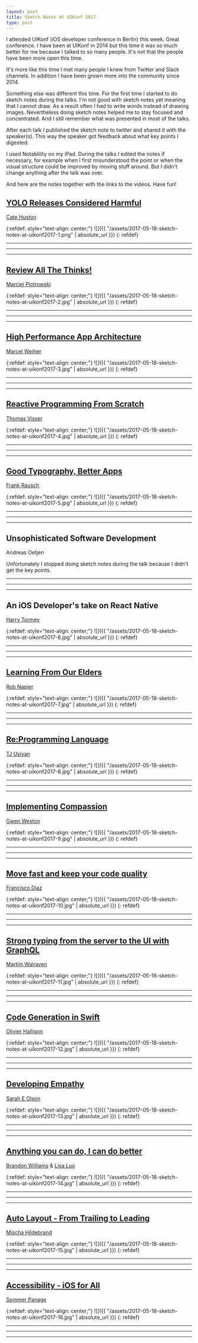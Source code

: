 ```yaml
---
layout: post
title: Sketch Notes At UIKonf 2017
type: post
---
```

I attended UIKonf (iOS developer conference in Berlin) this week. Great conference. I have been at UIKonf in 2014 but this time it was so much better for me because I talked to so many people. It's not that the people have been more open this time.

It's more like this time I met many people I knew from Twitter and Slack channels. In addition I have been grown more into the community since 2014.

Something else was different this time. For the first time I started to do sketch notes during the talks. I'm not good with sketch notes yet meaning that I cannot draw. As a result often I had to write words instead of drawing images. Nevertheless doing sketch notes helped me to stay focused and concentrated. And I still remember what was presented in most of the talks.

After each talk I published the sketch note to twitter and shared it with the speaker(s). This way the speaker got feedback about what key points I digested.
<!--more-->
I used Notablility on my iPad. During the talks I edited the notes if necessary, for example when I first misunderstood the point or when the visual structure could be improved by moving stuff around. But I didn't change anything after the talk was over.

And here are the notes together with the links to the videos. Have fun!

## [YOLO Releases Considered Harmful](https://youtu.be/7DIVDzHtL2c)
[Cate Huston](https://twitter.com/catehstn)

{:refdef: style="text-align: center;"}
![]({{ "/assets/2017-05-18-sketch-notes-at-uikonf2017-1.png" | absolute_url }})
{: refdef}

---

---

---

## [Review All The Thinks!](https://youtu.be/KRVdrwxIszU)
[Marciej Piotrowski](https://twitter.com/paciej00)

{:refdef: style="text-align: center;"}
![]({{ "/assets/2017-05-18-sketch-notes-at-uikonf2017-2.jpg" | absolute_url }})
{: refdef}

---

---

---

## [High Performance App Architecture](https://youtu.be/kHG_zw75SjE)
[Marcel Weiher](https://twitter.com/mpweiher)

{:refdef: style="text-align: center;"}
![]({{ "/assets/2017-05-18-sketch-notes-at-uikonf2017-3.jpg" | absolute_url }})
{: refdef}

---

---

---

## [Reactive Programming From Scratch](https://youtu.be/sEQiMCiMgpc)
[Thomas Visser](https://mobile.twitter.com/thomvis)

{:refdef: style="text-align: center;"}
![]({{ "/assets/2017-05-18-sketch-notes-at-uikonf2017-4.jpg" | absolute_url }})
{: refdef}

---

---

---

## [Good Typography, Better Apps](https://youtu.be/YM2Nj691PMo)
[Frank Rausch](https://mobile.twitter.com/frankrausch)

{:refdef: style="text-align: center;"}
![]({{ "/assets/2017-05-18-sketch-notes-at-uikonf2017-5.jpg" | absolute_url }})
{: refdef}

---

---

---

## Unsophisticated Software Development
Andreas Oetjen

Unfortunately I stopped doing sketch notes during the talk because I didn't get the key points.

---

---

---

## An iOS Developer's take on React Native
[Harry Tormey](https://twitter.com/htormey)

{:refdef: style="text-align: center;"}
![]({{ "/assets/2017-05-18-sketch-notes-at-uikonf2017-6.jpg" | absolute_url }})
{: refdef}

---

---

---

## [Learning From Our Elders](https://youtu.be/c3Kg3c8vqsc)
[Rob Napier](https://mobile.twitter.com/cocoaphony)

{:refdef: style="text-align: center;"}
![]({{ "/assets/2017-05-18-sketch-notes-at-uikonf2017-7.jpg" | absolute_url }})
{: refdef}

---

---

---

## [Re:Programming Language](https://youtu.be/naAR9qxVOxc)
[TJ Usiyan](https://mobile.twitter.com/griotspeak)

{:refdef: style="text-align: center;"}
![]({{ "/assets/2017-05-18-sketch-notes-at-uikonf2017-8.jpg" | absolute_url }})
{: refdef}

---

---

---

## [Implementing Compassion](https://youtu.be/8YgN9XWE_dY)
[Gwen Weston](https://mobile.twitter.com/purpleyay)

{:refdef: style="text-align: center;"}
![]({{ "/assets/2017-05-18-sketch-notes-at-uikonf2017-9.jpg" | absolute_url }})
{: refdef}

---

---

---

## [Move fast and keep your code quality](https://youtu.be/gsLoUN7jyNs)
[Francisco Diaz](https://mobile.twitter.com/fco_diaz)

{:refdef: style="text-align: center;"}
![]({{ "/assets/2017-05-18-sketch-notes-at-uikonf2017-10.jpg" | absolute_url }})
{: refdef}

---

---

---

## [Strong typing from the server to the UI with GraphQL](https://youtu.be/MGHwJ-dH2Os)
[Martijn Walraven](https://mobile.twitter.com/martijnwalraven)

{:refdef: style="text-align: center;"}
![]({{ "/assets/2017-05-18-sketch-notes-at-uikonf2017-11.jpg" | absolute_url }})
{: refdef}

---

---

---

## [Code Generation in Swift](https://youtu.be/x_viZfIe8tY)
[Olivier Halligon](https://mobile.twitter.com/aligatr)

{:refdef: style="text-align: center;"}
![]({{ "/assets/2017-05-18-sketch-notes-at-uikonf2017-12.jpg" | absolute_url }})
{: refdef}

---

---

---

## [Developing Empathy](https://youtu.be/PUJxodCM6Sg)
[Sarah E Olson](https://mobile.twitter.com/saraheolson)

{:refdef: style="text-align: center;"}
![]({{ "/assets/2017-05-18-sketch-notes-at-uikonf2017-13.jpg" | absolute_url }})
{: refdef}

---

---

---

## [Anything you can do, I can do better](https://youtu.be/_DuGaAkQSnM)
[Brandon Williams](https://mobile.twitter.com/mbrandonw) & [Lisa Luo](https://mobile.twitter.com/luoser)

{:refdef: style="text-align: center;"}
![]({{ "/assets/2017-05-18-sketch-notes-at-uikonf2017-14.jpg" | absolute_url }})
{: refdef}

---

---

---

## [Auto Layout - From Trailing to Leading](https://youtu.be/xjArhdrqAn8)
[Mischa Hildebrand](https://mobile.twitter.com/DerHildebrand)

{:refdef: style="text-align: center;"}
![]({{ "/assets/2017-05-18-sketch-notes-at-uikonf2017-15.jpg" | absolute_url }})
{: refdef}

---

---

---

## [Accessibility - iOS for All](https://youtu.be/G01Ac5njNSs)
[Sommer Panage](https://twitter.com/sommer)

{:refdef: style="text-align: center;"}
![]({{ "/assets/2017-05-18-sketch-notes-at-uikonf2017-16.jpg" | absolute_url }})
{: refdef}

---

---

---
